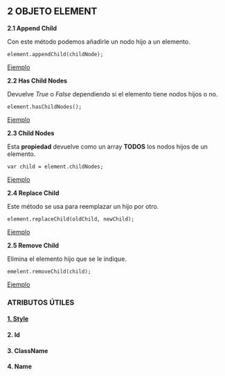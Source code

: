 ## 2 OBJETO ELEMENT
**2.1 Append Child**

Con este método podemos añadirle un nodo hijo a un elemento.

    element.appendChild(childNode);

[Ejemplo](../examples/ej05/index.html)

**2.2 Has Child Nodes**

Devuelve *True* o *False* dependiendo si el elemento tiene nodos hijos o no.

    element.hasChildNodes();    

[Ejemplo](../examples/ej06/index.html)

**2.3 Child Nodes**

Esta **propiedad** devuelve como un array **TODOS** los nodos hijos de un elemento.

    var child = element.childNodes;

[Ejemplo](../examples/ej07/index.html)

**2.4 Replace Child**

Este método se usa para reemplazar un hijo por otro.

    element.replaceChild(oldChild, newChild);

[Ejemplo](../../examples/ej08/index.html)

**2.5 Remove Child**

Elimina el elemento hijo que se le indique.

    emelent.removeChild(child);

[Ejemplo](../../examples/ej09/index.html)

### ATRIBUTOS ÚTILES
#### [1. Style](https://www.w2schools.com/jsref/dom_obj_style.asp)
#### 2. Id
#### 3. ClassName
#### 4. Name
